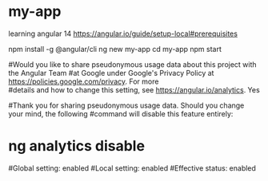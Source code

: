 # my-app
learning angular 14
https://angular.io/guide/setup-local#prerequisites


npm install -g @angular/cli
ng new my-app
cd my-app
npm start


#Would you like to share pseudonymous usage data about this project with the Angular Team
#at Google under Google's Privacy Policy at https://policies.google.com/privacy. For more  
#details and how to change this setting, see https://angular.io/analytics. Yes

#Thank you for sharing pseudonymous usage data. Should you change your mind, the following
#command will disable this feature entirely:

#    ng analytics disable

#Global setting: enabled
#Local setting: enabled
#Effective status: enabled
